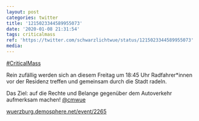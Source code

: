 ```yaml
---
layout: post
categories: twitter
title: '1215023344589955073'
date: '2020-01-08 21:31:54'
tags: criticalmass
ref: 'https://twitter.com/schwarzlichtwue/status/1215023344589955073'
media:
---
```

[#CriticalMass](/t/criticalmass) 

Rein zufällig werden sich an diesem Freitag um 18:45 Uhr Radfahrer\*innen vor der Residenz treffen und gemeinsam durch die Stadt radeln.



Das Ziel: auf die Rechte und Belange gegenüber dem Autoverkehr aufmerksam machen! [@cmwue](https://twitter.com/cmwue)



[wuerzburg.demosphere.net/event/2265](https://wuerzburg.demosphere.net/event/2265) 

